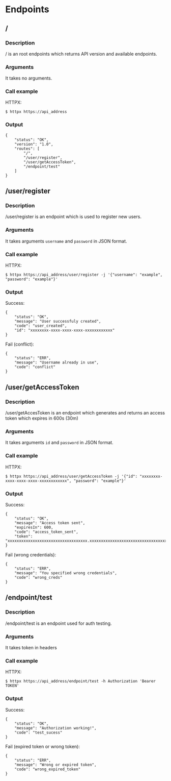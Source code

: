 # Endpoints

## /
### Description
/ is an root endpoints which returns API version and available endpoints.
### Arguments
It takes no arguments.
### Call example
HTTPX:
```
$ httpx https://api_address
```
### Output
```
{
    "status": "OK",
    "version": "1.0",
    "routes": [
        "/",
        "/user/register",
        "/user/getAccessToken",
        "/endpoint/test"
    ]
}
```
## /user/register
### Description
/user/register is an endpoint which is used to register new users.
### Arguments
It takes arguments `username` and `password` in JSON format.
### Call example
HTTPX:
```
$ httpx https://api_address/user/register -j '{"username": "example", "password": "example"}'
```
### Output
Success:
```
{
    "status": "OK",
    "message": "User successfuly created",
    "code": "user_created",
    "id": "xxxxxxxx-xxxx-xxxx-xxxx-xxxxxxxxxxxx"
}
```
Fail (conflict):
```
{
    "status": "ERR",
    "message": "Username already in use",
    "code": "conflict"
}
```

## /user/getAccessToken
### Description
/user/getAccesToken is an endpoint which generates and returns an access token which expires in 600s (30m)
### Arguments
It takes arguments `id` and `password` in JSON format.
### Call example
HTTPX:
```
$ httpx https://api_address/user/getAccessToken -j '{"id": "xxxxxxxx-xxxx-xxxx-xxxx-xxxxxxxxxxxx", "password": "example"}'
```
### Output
Success:
```
{
    "status": "OK",
    "message": "Access token sent",
    "expiresIn": 600,
    "code": "access_token_sent",
    "token": "xxxxxxxxxxxxxxxxxxxxxxxxxxxxxxxxxxx.xxxxxxxxxxxxxxxxxxxxxxxxxxxxxxxxxxxxxxxxxxxxxxxxxxxxxxxxxxxxxxxxxxxxxxxxxxxxxxxxxxxxxxxxxxxxxxxxxxxxxxxxxx.xxxxxxxxxxxxxxxxxxxxxxxxxxxxxxxxxxxxxxxxxxx"
}
```
Fail (wrong credentials):
```
{
    "status": "ERR",
    "message": "You specified wrong credentials",
    "code": "wrong_creds"
}
```

## /endpoint/test
### Description
/endpoint/test is an endpoint used for auth testing.
### Arguments
It takes token in headers
### Call example
HTTPX:
```
$ httpx https://api_address/endpoint/test -h Authorization 'Bearer TOKEN'
```
### Output
Success: 
```
{
    "status": "OK",
    "message": "Authorization working!",
    "code": "test_sucess"
}
```
Fail (expired token or wrong token):
```
{
    "status": "ERR",
    "message": "Wrong or expired token",
    "code": "wrong_expired_token"
}
```












